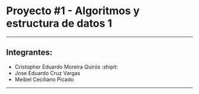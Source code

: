
# Proyecto #1 - Algoritmos y estructura de datos 1
***
## Integrantes:
- Cristopher Eduardo Moreira Quirós :shipit:
- Jose Eduardo Cruz Vargas
- Meibel Ceciliano Picado
***
